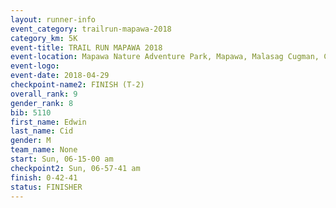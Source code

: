 ```yaml
---
layout: runner-info 
event_category: trailrun-mapawa-2018 
category_km: 5K 
event-title: TRAIL RUN MAPAWA 2018 
event-location: Mapawa Nature Adventure Park, Mapawa, Malasag Cugman, Cagayan de Oro Philippines 
event-logo: 
event-date: 2018-04-29 
checkpoint-name2: FINISH (T-2) 
overall_rank: 9
gender_rank: 8
bib: 5110
first_name: Edwin
last_name: Cid
gender: M
team_name: None
start: Sun, 06-15-00 am
checkpoint2: Sun, 06-57-41 am
finish: 0-42-41
status: FINISHER
---
```

